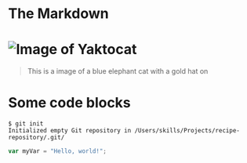 # The Markdown
# ![Image of Yaktocat](https://octodex.github.com/images/yaktocat.png) 
> This is a image of a blue elephant cat with a gold hat on

# Some code blocks
```
$ git init
Initialized empty Git repository in /Users/skills/Projects/recipe-repository/.git/
```
``` javascript
var myVar = "Hello, world!";
```
